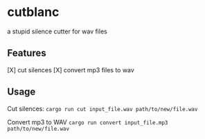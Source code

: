 # cutblanc
a stupid silence cutter for wav files

## Features
[X] cut silences
[X] convert mp3 files to wav

## Usage 
Cut silences:
```cargo run cut input_file.wav path/to/new/file.wav```

Convert mp3 to WAV
```cargo run convert input_file.mp3 path/to/new/file.wav```

